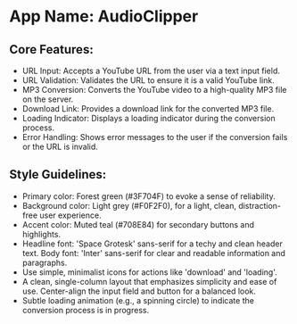 # **App Name**: AudioClipper

## Core Features:

- URL Input: Accepts a YouTube URL from the user via a text input field.
- URL Validation: Validates the URL to ensure it is a valid YouTube link.
- MP3 Conversion: Converts the YouTube video to a high-quality MP3 file on the server.
- Download Link: Provides a download link for the converted MP3 file.
- Loading Indicator: Displays a loading indicator during the conversion process.
- Error Handling: Shows error messages to the user if the conversion fails or the URL is invalid.

## Style Guidelines:

- Primary color: Forest green (#3F704F) to evoke a sense of reliability.
- Background color: Light grey (#F0F2F0), for a light, clean, distraction-free user experience.
- Accent color: Muted teal (#708E84) for secondary buttons and highlights.
- Headline font: 'Space Grotesk' sans-serif for a techy and clean header text. Body font: 'Inter' sans-serif for clear and readable information and paragraphs.
- Use simple, minimalist icons for actions like 'download' and 'loading'.
- A clean, single-column layout that emphasizes simplicity and ease of use. Center-align the input field and button for a balanced look.
- Subtle loading animation (e.g., a spinning circle) to indicate the conversion process is in progress.